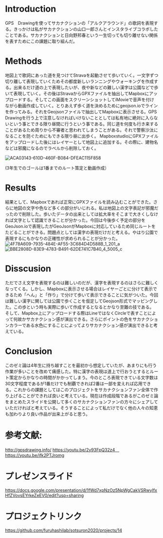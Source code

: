 # Introduction

GPS　Drawingを使ってサカナクションの「アルクアラウンド」の歌詞を表現する。きっかけは私がサカナクションの山口一郎さんとインスタライブコラボしたことである。サカナクションと日向野邦春という一生切っても切り離せない関係を表すためにこの課題に取り組んだ。

# Methods

地図上で歌詞にあった道を見つけてStravaを起動させて歩いていく。一文字ずつ切り離して表現していくためその都度新しいランニングやウォーキングを作成する。出来るだけ道の上で表現したいが、夜や新などの難しい漢字は公園などで歩いて表現していく。その後はStravaからGPXファイルを抽出してMapboxにアップロードする。そしてこの画面をスクリーンショットしてiMovieで音声を付けながら動画作成していく。とりあえず歩く道を決めるためにgeojson.ioでラインを作ってみる。それをGeojsonファイルで抽出してMapboxに表示させる。GPS Drawingを行う上で注意しなければいけないこととしては私有地に絶対に入らないという事とできる限り昼間に行うという事である。同じ道を何度も行き来することがあるため周りから不審者と思われてしまうことがある。それで警察沙汰になることを防ぐためにもできる限り昼に出歩く。
MapboxstudioにGPXファイルをアップロードした後にはレイヤーとして地図上に追加する。その際に、建物名などは邪魔になるのでラベルから削除しておく。

![ACA03143-610D-460F-B084-DFEAC115F858](https://user-images.githubusercontent.com/40018527/105621520-a04ea980-5e4b-11eb-8039-b01f7bee9665.png)

(3年生でのゴールは1番までのルート策定と動画作成）

# Results
結果として、Mapboxであれば正常にGPXファイルを読み込むことができた。さらに地図の文字や色など多くの部分がいじれる。私は地図上の文字表記が邪魔だったので削除した。歩いたデータの出来としては拡大率をそこまで大きくしなければ文字として認識できることが分かった。今回は今後歩く予定の部分をGeoJson.ioで表現したがGeoJsonがMapboxに対応しているため同じルートをたどることができる。問題点としては漢字の表現だけだと考える。やはり公園で表現するにもかなりの正確性が求められることが分かった。
![4F78A609-7935-484E-AF55-3C684D4D588B_1_201_a](https://user-images.githubusercontent.com/40018527/105623935-0db90500-5e61-11eb-9353-d1a0d3fc3af2.jpeg)
![BBE2808D-83E9-4783-B491-62DE741C7B40_4_5005_c](https://user-images.githubusercontent.com/40018527/105623954-4062fd80-5e61-11eb-9f4b-18f40d865938.jpeg)

# Disscusion
ただでさえ文字を表現するのは難しいのだが、漢字を表現するのはさらに難しくなってくる。しかし、Mapboxに表示させる場合はレイヤーごとに分けて表示できるため「へん」と「作り」で分けて歩いて表示できることに気がついた。今回は難しい漢字に関しては公園で歩くことを仮定してGeojson形式でマッピングした。この歩という時も実際に歩いて作成するとなるとかなり至難の技である。
そして、Mapbox上にアップロードする際はLineではなくCircleで表すことによって何故かサカナクション感が演出できる。さらにポイントの色をサカナクションカラーである水色にすることによってよりサカナクション感が演出できると考えている。 

# Conclusion
このゼミ論は4年生に持ち越すことを最初から想定していたが、あまりにも行う作業が多いことを改めて痛感した。特に漢字の表現は道上で行おうとするとルート策定からかなりの時間がかかってしまう。今のところ表現できている文字数は30文字程度であるが1番だけでも制覇できれば2番は一部を変えれば応用できる。これからの課題としてはこのプロジェクトをサカナクションファン全体で作り上げることができれば良いと考えている。現在は作成段階であるがこのゼミ論をまとめたスライドを公開して多くのサカナクションファンの方々にシェアしていただければと考えている。そうすることによって私だけでなく他の人々の知恵も加わりより良い作品が出来上がると思う。
# 参考文献: 
http://gpsdrawing.info/ 
https://youtu.be/2y93FpQ32z4　
https://youtu.be/ifk2PTJromg

# プレゼンスライド 
https://docs.google.com/presentation/d/1fWd7xpNzOz5NpWgCakVSRwyIfxHfZVovsEYrkeZeEV0/edit?usp=sharing

# プロジェクトリンク
https://github.com/furuhashilab/sotsuron2020/projects/14

